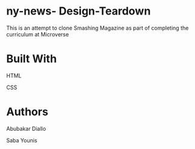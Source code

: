 # ny-news- Design-Teardown

This is an attempt to clone Smashing Magazine as part of completing the curriculum at Microverse

# Built With

HTML

CSS

# Authors
Abubakar Diallo

Saba Younis
